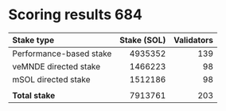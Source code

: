 # Scoring results 684

| Stake type              | Stake (SOL)    | Validators     |
|:------------------------|---------------:|---------------:|
| Performance-based stake | 4935352        | 139            |
| veMNDE directed stake   | 1466223        | 98             |
| mSOL directed stake     | 1512186        | 98             |
|                         |                |                |
| **Total stake**         | 7913761        | 203            |